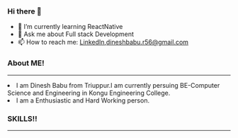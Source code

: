 ### Hi there 👋

<!--
**Dinesh-db/Dinesh-db** is a ✨ _special_ ✨ repository because its `README.md` (this file) appears on your GitHub profile.

Here are some ideas to get you started:
-->

- 🌱 I’m currently learning ReactNative
- 💬 Ask me about Full stack Development
- 📫 How to reach me: [LinkedIn](https://www.linkedin.com/in/dineshbabu56/),dineshbabu.r56@gmail.com

### About ME!
<hr/>
  <li>I am Dinesh Babu from Triuppur.I am currently persuing BE-Computer Science and Engineering in Kongu Engineering College.</li>
  <li>I am a Enthusiastic and Hard Working person.</li>
  
 

### SKILLS!!
<hr/>
  
  
